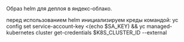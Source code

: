 Образ helm для деплоя в яндекс-облако.

перед использованием helm инициализируем креды командой:
yc config set service-account-key <(echo $SA_KEY) && yc managed-kubernetes cluster get-credentials $K8S_CLUSTER_ID --external
